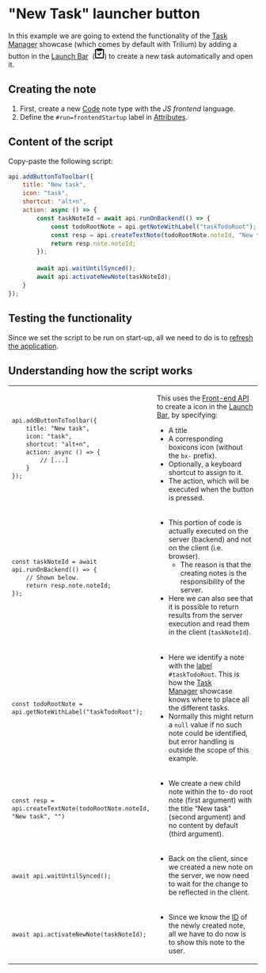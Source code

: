 # "New Task" launcher button
In this example we are going to extend the functionality of the [Task Manager](../../../Advanced%20Usage/Advanced%20Showcases/Task%20Manager.md) showcase (which comes by default with Trilium) by adding a button in the [Launch Bar](../../../Basic%20Concepts%20and%20Features/UI%20Elements/Launch%20Bar.md)  (![](New%20Task%20launcher%20button_i.png)) to create a new task automatically and open it.

## Creating the note

1.  First, create a new [Code](../../Code.md) note type with the _JS frontend_ language.
2.  Define the `#run=frontendStartup` label in [Attributes](../../../Advanced%20Usage/Attributes.md).

## Content of the script

Copy-paste the following script:

```javascript
api.addButtonToToolbar({
	title: "New task",
    icon: "task",
    shortcut: "alt+n",
    action: async () => {
    	const taskNoteId = await api.runOnBackend(() => {
        	const todoRootNote = api.getNoteWithLabel("taskTodoRoot");
            const resp = api.createTextNote(todoRootNote.noteId, "New task", "")           
            return resp.note.noteId;
        });
        
        await api.waitUntilSynced();
        await api.activateNewNote(taskNoteId);
    }
});
```

## Testing the functionality

Since we set the script to be run on start-up, all we need to do is to [refresh the application](../../../Troubleshooting/Refreshing%20the%20application.md).

## Understanding how the script works

<table class="ck-table-resized"><colgroup><col style="width:53.57%;"><col style="width:46.43%;"></colgroup><tbody><tr><td><pre><code class="language-application-javascript-env-frontend">api.addButtonToToolbar({
	title: "New task",
    icon: "task",
    shortcut: "alt+n",
    action: async () =&gt; {
    	// [...]
    }
});</code></pre></td><td><p>This uses the <a href="../../../Developer%20Guides/Frontend%20Basics.md">Front-end API</a> to create a icon in the&nbsp;<a class="reference-link" href="../../../Basic%20Concepts%20and%20Features/UI%20Elements/Launch%20Bar.md">Launch Bar</a>, by specifying:</p><ul><li>A title</li><li>A corresponding boxicons icon (without the <code>bx-</code> prefix).</li><li>Optionally, a keyboard shortcut to assign to it.</li><li>The action, which will be executed when the button is pressed.</li></ul></td></tr><tr><td><pre><code class="language-application-javascript-env-frontend">const taskNoteId = await api.runOnBackend(() =&gt; {
    // Shown below.           
    return resp.note.noteId;
});</code></pre></td><td><ul><li>This portion of code is actually executed on the server (backend) and not on the client (i.e. browser).<ul><li>The reason is that the creating notes is the responsibility of the server.</li></ul></li><li>Here we can also see that it is possible to return results from the server execution and read them in the client (<code>taskNoteId</code>).</li></ul></td></tr><tr><td><pre><code class="language-application-javascript-env-frontend">const todoRootNote = api.getNoteWithLabel("taskTodoRoot");</code></pre></td><td><ul><li>Here we identify a note with the <a href="../../../Advanced%20Usage/Attributes.md">label</a> <code>#taskTodoRoot</code>. This is how the&nbsp;<a class="reference-link" href="../../../Advanced%20Usage/Advanced%20Showcases/Task%20Manager.md">Task Manager</a>&nbsp;showcase knows where to place all the different tasks.</li><li>Normally this might return a <code>null</code> value if no such note could be identified, but error handling is outside the scope of this example.&nbsp;</li></ul></td></tr><tr><td><pre><code class="language-application-javascript-env-frontend">const resp = api.createTextNote(todoRootNote.noteId, "New task", "")</code></pre></td><td><ul><li>We create a new child note within the to-do root note (first argument) with the title “New task" (second argument) and no content by default (third argument).</li></ul></td></tr><tr><td><pre><code class="language-application-javascript-env-frontend">await api.waitUntilSynced();</code></pre></td><td><ul><li>Back on the client, since we created a new note on the server, we now need to wait for the change to be reflected in the client.</li></ul></td></tr><tr><td><pre><code class="language-application-javascript-env-frontend">await api.activateNewNote(taskNoteId);</code></pre></td><td><ul><li>Since we know the <a href="../../../Advanced%20Usage/Note%20ID.md">ID</a> of the newly created note, all we have to do now is to show this note to the user.</li></ul></td></tr></tbody></table>